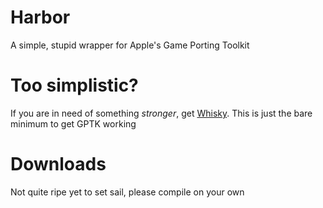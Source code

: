 # Harbor
A simple, stupid wrapper for Apple's Game Porting Toolkit

# Too simplistic?
If you are in need of something *stronger*, get [Whisky](https://github.com/IsaacMarovitz/Whisky). This is just the bare minimum to get GPTK working

# Downloads
Not quite ripe yet to set sail, please compile on your own
